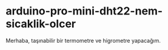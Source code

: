 # arduino-pro-mini-dht22-nem-sicaklik-olcer
Merhaba, taşınabilir bir termometre ve higrometre yapacağım.

